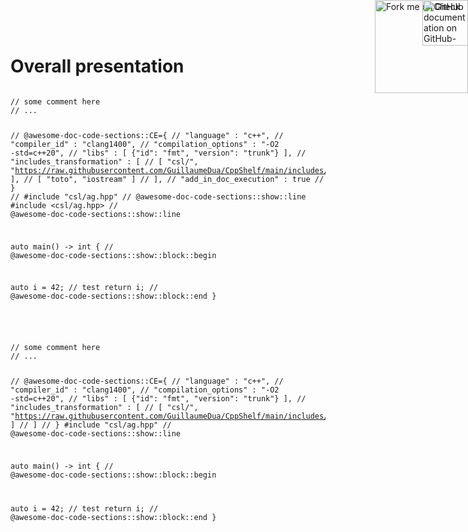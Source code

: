 
<div style="position: absolute; top: 0; right: 0;">
  <a href="https://github.com/GuillaumeDua/CppShelf">
    <img loading="lazy" width="149" height="149" src="https://github.blog/wp-content/uploads/2008/12/forkme_right_red_aa0000.png?resize=149%2C149" class="attachment-full size-full" alt="Fork me on GitHub" data-recalc-dims="1" align="right"
    style="position: relative; top: 0; right: 0; z-index: 1;">
  </a>
  <a href="https://guillaumedua.github.io/CppShelf/">
    <img loading="lazy" src="gh-pages-logo.png" alt="Check documentation on GitHub-pages" align="right" class="attachment-full size-full" height="73"
    style="position: absolute; top: 0; right: 0; z-index: 3;"
    >
  </a>
</div>

# Overall presentation

<div class='awesome-doc-code-sections_code-section'>
<pre><code>
// some comment here
// ...

// @awesome-doc-code-sections::CE={
//  "language"            : "c++",
//  "compiler_id"         : "clang1400",
//  "compilation_options" : "-O2 -std=c++20",
//  "libs"                : [ {"id": "fmt", "version": "trunk"} ],
//  "includes_transformation" : [
//        [ "csl/",       "https://raw.githubusercontent.com/GuillaumeDua/CppShelf/main/includes/ag/csl/" ],
//        [ "toto",       "iostream" ]
//  ],
//  "add_in_doc_execution" : true
//  }
// #include "csl/ag.hpp" // @awesome-doc-code-sections::show::line
#include <csl/ag.hpp> // @awesome-doc-code-sections::show::line

auto main() -> int {
// @awesome-doc-code-sections::show::block::begin

auto i = 42; // test
return i;
// @awesome-doc-code-sections::show::block::end
}

</code></pre>
</div>

<div class='awesome-doc-code-sections_basic-code-section' language="cpp">
<pre><code>
// some comment here
// ...

// @awesome-doc-code-sections::CE={
//  "language"            : "c++",
//  "compiler_id"         : "clang1400",
//  "compilation_options" : "-O2 -std=c++20",
//  "libs"                : [ {"id": "fmt", "version": "trunk"} ],
//  "includes_transformation" : [
//        [ "csl/",       "https://raw.githubusercontent.com/GuillaumeDua/CppShelf/main/includes/ag/csl/" ]
//  ]
//  }
#include "csl/ag.hpp" // @awesome-doc-code-sections::show::line


auto main() -> int {
// @awesome-doc-code-sections::show::block::begin

auto i = 42; // test
return i;
// @awesome-doc-code-sections::show::block::end
}
</code></pre>
</div>